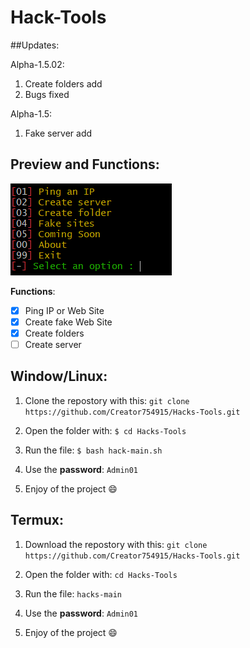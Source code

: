 # Hack-Tools


##Updates:

Alpha-1.5.02:
  1) Create folders add
  2) Bugs fixed
 
Alpha-1.5:
  1) Fake server add

## Preview and Functions:

![Coming soon...](https://raw.githubusercontent.com/Creator754915/Hack-Tools/main/preview.png)

**Functions**:
- [x] Ping IP or Web Site
- [x] Create fake Web Site
- [x] Create folders
- [ ] Create server

## Window/Linux:

1) Clone the repostory with this: ```git clone https://github.com/Creator754915/Hacks-Tools.git```

2) Open the folder with: ```$ cd Hacks-Tools```

3) Run the file: ```$ bash hack-main.sh```

4) Use the **password**: ```Admin01```

5) Enjoy of the project 😄


## Termux:

1) Download the repostory with this: ```git clone https://github.com/Creator754915/Hacks-Tools.git```

2) Open the folder with: ```cd Hacks-Tools```

3) Run the file: ```hacks-main```

4) Use the **password**: ```Admin01```

5) Enjoy of the project 😄
